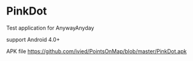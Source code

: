 PinkDot
===========
Test application for AnywayAnyday

support Android 4.0+

APK file https://github.com/ivied/PointsOnMap/blob/master/PinkDot.apk
